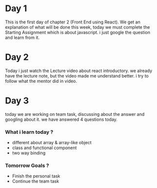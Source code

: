 # Day 1
This is the first day of chapter 2 (Front End using React). We get an explanation of what will be done this week, today we must complete the Starting Assignment which is about javascript. i just google the question and learn from it.

# Day 2
Today i just watch the Lecture video about react introductory. we already have the lecture note, but the video made me understand better. i try to follow what the mentor did in video. 

# Day 3 
today we are working on team task, discussing about the answer and  googling about it. we have answered 4 questions today. 

### What i learn today ?
* different about array & array-like object
* class and functional component
* two way binding

### Tomorrow Goals ?
* Finish the personal task
* Continue the team task
